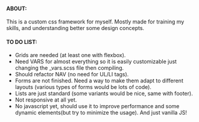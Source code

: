 #### ABOUT:
This is a custom css framework for myself. Mostly made for training my skills, and understanding better some design concepts.

#### TO DO LIST:
* Grids are needed (at least one with flexbox).
* Need VARS for almost everything so it is easily customizable just changing the _vars.scss file then compiling.
* Should refactor NAV (no need for UL/LI tags).
* Forms are not finished. Need a way to make them adapt to different layouts (various types of forms would be lots of code).
* Lists are just standard (some variants would be nice, same with footer).
* Not responsive at all yet.
* No javascript yet, should use it to improve performance and some dynamic elements(but try to minimize the usage). And just vanilla JS!
